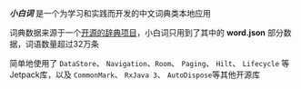 ***小白词*** 是一个为学习和实践而开发的中文词典类本地应用

词典数据来源于一个[开源的辞典项目](https://github.com/mapull/chinese-dictionary "汉语拼音辞典")，小白词只用到了其中的 **word.json** 部分数据，词语数量超过32万条

简单地使用了 `DataStore`、 `Navigation`、`Room`、 `Paging`、 `Hilt`、 `Lifecycle` 等Jetpack库，以及 `CommonMark`、 `RxJava 3`、 `AutoDispose`等其他开源库